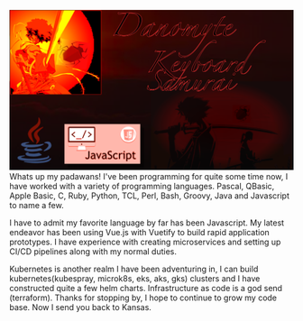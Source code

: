 ![banner](https://github.com/abarbaneld/abarbaneld/blob/master/banner2.png)
Whats up my padawans! I've been programming for quite some time now, I have worked with a variety of programming languages. Pascal, QBasic, Apple Basic, C, Ruby, Python, TCL, Perl, Bash, Groovy, Java and Javascript to name a few.  
  
I have to admit my favorite language by far has been Javascript. My latest endeavor has been using Vue.js with Vuetify to build rapid application prototypes. I have experience with creating microservices and setting up CI/CD pipelines along with my normal duties.  
  
Kubernetes is another realm I have been adventuring in, I can build kubernetes(kubespray, microk8s, eks, aks, gks) clusters and I have constructed quite a few helm charts. Infrastructure as code is a god send (terraform). Thanks for stopping by, I hope to continue to grow my code base. Now I send you back to Kansas.

<!--
**abarbaneld/abarbaneld** is a ✨ _special_ ✨ repository because its `README.md` (this file) appears on your GitHub profile.

Here are some ideas to get you started:

- 🔭 I’m currently working on my website www.fluidt.dev
- 🌱 I’m currently learning how to draw on the computer.
- 👯 I’m looking to collaborate on my Adventure Game.
- 🤔 I’m looking for help with agency.
- 💬 Ask me about Javascript.
- 📫 How to reach me: abarbaneld@fluidt.dev
- 😄 Pronouns: ...
- ⚡ Fun fact: I like to code.
-->
